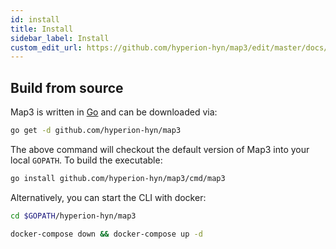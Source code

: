 ```yaml
---
id: install
title: Install
sidebar_label: Install
custom_edit_url: https://github.com/hyperion-hyn/map3/edit/master/docs/install.md
---
```


## Build from source
Map3 is written in [Go](https://golang.org/) and can be downloaded via:
```bash
go get -d github.com/hyperion-hyn/map3
```

The above command will checkout the default version of Map3 into your local `GOPATH`. To build the executable:
```bash
go install github.com/hyperion-hyn/map3/cmd/map3
```

Alternatively, you can start the CLI with docker:
```bash
cd $GOPATH/hyperion-hyn/map3

docker-compose down && docker-compose up -d
```